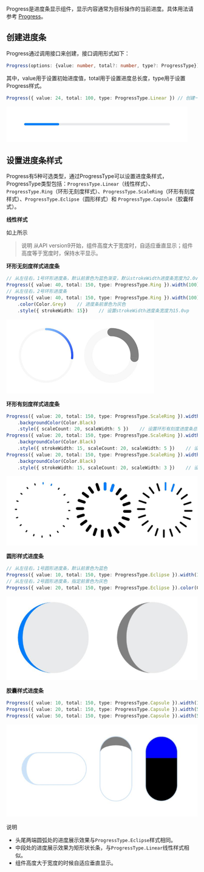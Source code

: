 ```toc
```

Progress是进度条显示组件，显示内容通常为目标操作的当前进度。具体用法请参考 [Progress](https://developer.huawei.com/consumer/cn/doc/harmonyos-references-V5/ts-basic-components-progress-V5)。


## 创建进度条

Progress通过调用接口来创建，接口调用形式如下：

```ts
Progress(options: {value: number, total?: number, type?: ProgressType})
```

其中，value用于设置初始进度值，total用于设置进度总长度，type用于设置Progress样式。

```ts
Progress({ value: 24, total: 100, type: ProgressType.Linear }) // 创建一个进度总长为100，初始进度值为24的线性进度条
```

![](./img/013.png)
## 设置进度条样式

Progress有5种可选类型，通过ProgressType可以设置进度条样式，ProgressType类型包括：`ProgressType.Linear`（线性样式）、 `ProgressType.Ring`（环形无刻度样式）、`ProgressType.ScaleRing`（环形有刻度样式）、`ProgressType.Eclipse`（圆形样式）和 `ProgressType.Capsule`（胶囊样式）。

**线性样式**

如上所示

>说明
从API version9开始，组件高度大于宽度时，自适应垂直显示；组件高度等于宽度时，保持水平显示。


**环形无刻度样式进度条**

```ts
// 从左往右，1号环形进度条，默认前景色为蓝色渐变，默认strokeWidth进度条宽度为2.0vp
Progress({ value: 40, total: 150, type: ProgressType.Ring }).width(100).height(100)
// 从左往右，2号环形进度条
Progress({ value: 40, total: 150, type: ProgressType.Ring }).width(100).height(100)
    .color(Color.Grey)    // 进度条前景色为灰色
    .style({ strokeWidth: 15})    // 设置strokeWidth进度条宽度为15.0vp
```

![](./img/014.png)


**环形有刻度样式进度条**

```ts
Progress({ value: 20, total: 150, type: ProgressType.ScaleRing }).width(100).height(100)
    .backgroundColor(Color.Black)
    .style({ scaleCount: 20, scaleWidth: 5 })    // 设置环形有刻度进度条总刻度数为20，刻度宽度为5vp
Progress({ value: 20, total: 150, type: ProgressType.ScaleRing }).width(100).height(100)
    .backgroundColor(Color.Black)
    .style({ strokeWidth: 15, scaleCount: 20, scaleWidth: 5 })    // 设置环形有刻度进度条宽度15，总刻度数为20，刻度宽度为5vp
Progress({ value: 20, total: 150, type: ProgressType.ScaleRing }).width(100).height(100)
    .backgroundColor(Color.Black)
    .style({ strokeWidth: 15, scaleCount: 20, scaleWidth: 3 })    // 设置环形有刻度进度条宽度15，总刻度数为20，刻度宽度为3vp
```

![](./img/015.png)


**圆形样式进度条**

```ts
// 从左往右，1号圆形进度条，默认前景色为蓝色
Progress({ value: 10, total: 150, type: ProgressType.Eclipse }).width(100).height(100)
// 从左往右，2号圆形进度条，指定前景色为灰色
Progress({ value: 20, total: 150, type: ProgressType.Eclipse }).color(Color.Grey).width(100).height(100)
```

![](./img/016.png)

**胶囊样式进度条**

```ts
Progress({ value: 10, total: 150, type: ProgressType.Capsule }).width(100).height(50)
Progress({ value: 20, total: 150, type: ProgressType.Capsule }).width(50).height(100).color(Color.Grey)
Progress({ value: 50, total: 150, type: ProgressType.Capsule }).width(50).height(100).color(Color.Blue).backgroundColor(Color.Black)
```

![250](./img/017.png)

说明

- 头尾两端圆弧处的进度展示效果与`ProgressType.Eclipse`样式相同。
- 中段处的进度展示效果为矩形状长条，与`ProgressType.Linear`线性样式相似。
- 组件高度大于宽度的时候自适应垂直显示。






